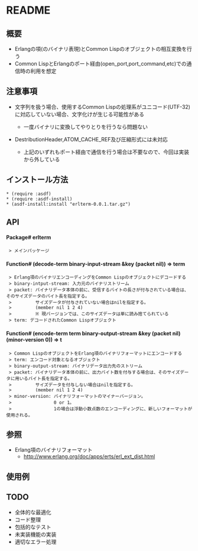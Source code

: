 # README
## 概要
- Erlangの項(のバイナリ表現)とCommon Lispのオブジェクトの相互変換を行う
- Common LispとErlangのポート経由(open_port,port_command,etc)での通信時の利用を想定

## 注意事項
- 文字列を扱う場合、使用するCommon Lispの処理系がユニコード(UTF-32)に対応していない場合、文字化けが生じる可能性がある
  - 一度バイナリに変換してやりとりを行うなら問題ない

- DestributionHeader,ATOM_CACHE_REF及び圧縮形式には未対応
  - 上記のいずれもポート経由で通信を行う場合は不要なので、今回は実装から外している

## インストール方法
    * (require :asdf)
    * (require :asdf-install)
    * (asdf-install:install "erlterm-0.0.1.tar.gz")

## API
#### Package# erlterm
     > メインパッケージ

#### Function# (decode-term binary-input-stream &key (packet nil)) => term
     > Erlang項のバイナリエンコーディングをCommon Lispのオブジェクトにデコードする
     > binary-intput-stream: 入力元のバイナリストリーム
     > packet: バイナリデータ本体の前に、受信するバイトの長さが付与されている場合は、そのサイズデータのバイト長を指定する。
     >         サイズデータが付与されていない場合はnilを指定する。
     >         (member nil 1 2 4)
     >         ※ 現バージョンでは、このサイズデータは単に読み捨てられている
     > term: デコードされたCommon Lispオブジェクト

#### Function# (encode-term term binary-output-stream &key (packet nil) (minor-version 0)) => t
     > Common LispのオブジェクトをErlang項のバイナリフォーマットにエンコードする
     > term: エンコード対象となるオブジェクト
     > binary-output-stream: バイナリデータ出力先のストリーム
     > packet: バイナリデータ本体の前に、出力バイト数を付与する場合は、そのサイズデータに用いるバイト長を指定する。
     >         サイズデータを付与しない場合はnilを指定する。
     >         (member nil 1 2 4)
     > minor-version: バイナリフォーマットのマイナーバージョン。
     >                0 or 1。
     >                1の場合は浮動小数点数のエンコーディングに、新しいフォーマットが使用される。

## 参照
- Erlang項のバイナリフォーマット
  - <http://www.erlang.org/doc/apps/erts/erl_ext_dist.html>

## 使用例

## TODO
- 全体的な最適化
- コード整理
- 包括的なテスト
- 未実装機能の実装
- 適切なエラー処理
